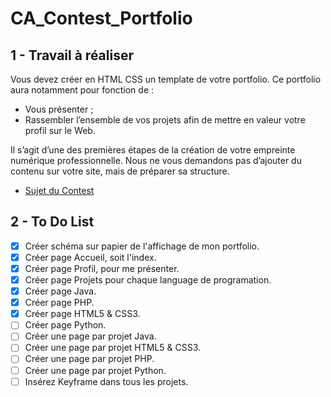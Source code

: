 # CA_Contest_Portfolio

## 1 - Travail à réaliser

Vous devez créer en HTML CSS un template de votre portfolio.
Ce portfolio aura notamment pour fonction de :

- Vous présenter ;
- Rassembler l’ensemble de vos projets afin de mettre en valeur votre profil sur le Web.

Il s’agit d’une des premières étapes de la création de votre empreinte numérique professionnelle.
Nous ne vous demandons pas d’ajouter du contenu sur votre site, mais de préparer sa structure.

- [Sujet du Contest](enoncer.pdf)

## 2 - To Do List 

- [x] Créer schéma sur papier de l'affichage de mon portfolio.
- [x] Créer page Accueil, soit l'index.
- [x] Créer page Profil, pour me présenter.
- [x] Créer page Projets pour chaque language de programation.
- [x] Créer page Java.
- [x] Créer page PHP.
- [x] Créer page HTML5 & CSS3.
- [ ] Créer page Python.
- [ ] Créer une page par projet Java.
- [ ] Créer une page par projet HTML5 & CSS3.
- [ ] Créer une page par projet PHP.
- [ ] Créer une page par projet Python.
- [ ] Insérez Keyframe dans tous les projets.